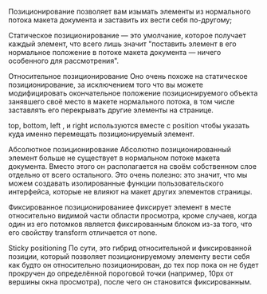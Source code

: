 Позиционирование позволяет вам изымать элементы из нормального потока макета документа и заставить их вести себя по-другому;

Статическое позиционирование — это умолчание, которое получает каждый элемент, что всего лишь значит "поставить элемент в его нормальное положение в потоке макета документа — ничего особенного для рассмотрения".

Относительное позиционирование
Оно очень похоже на статическое позиционирование, за исключением того что вы можете модифицировать окончательное положение позиционируемого объекта занявшего своё место в макете нормального потока, в том числе заставлять его перекрывать другие элементы на странице.

top, bottom, left , и right используются вместе с position чтобы указать куда именно перемещать позиционируемый элемент.

Абсолютное позиционирование
Абсолютно позиционированный элемент больше не существует в нормальном потоке макета документа.
Вместо этого он располагается на своём собственном слое отдельно от всего остального.
Это очень полезно: это значит, что мы можем создавать изолированные функции пользовательского интерфейса, которые не влияют на макет других элементов страницы.

Фиксированное позиционированиее
фиксирует элемент в месте относительно видимой части области просмотра, кроме случаев, когда один из его потомков является фиксированным блоком из-за того, что его свойству transform отличается от none.

Sticky positioning
По сути, это гибрид относительной и фиксированной позиции, который позволяет позиционируемому элементу вести себя как будто он относительно позиционирован, до тех пор пока он не будет прокручен до определённой пороговой точки (например, 10px от вершины окна просмотра), после чего он становится фиксированным.

